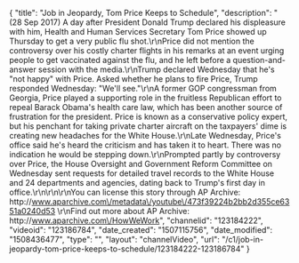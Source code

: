{
    "title": "Job in Jeopardy, Tom Price Keeps to Schedule",
    "description": "(28 Sep 2017) A day after President Donald Trump declared his displeasure with him, Health and Human Services Secretary Tom Price showed up Thursday to get a very public flu shot.\r\nPrice did not mention the controversy over his costly charter flights in his remarks at an event urging people to get vaccinated against the flu, and he left before a question-and-answer session with the media.\r\nTrump declared Wednesday that he's \"not happy\" with Price. Asked whether he plans to fire Price, Trump responded Wednesday: \"We'll see.\"\r\nA former GOP congressman from Georgia, Price played a supporting role in the fruitless Republican effort to repeal Barack Obama's health care law, which has been another source of frustration for the president. Price is known as a conservative policy expert, but his penchant for taking private charter aircraft on the taxpayers' dime is creating new headaches for the White House.\r\nLate Wednesday, Price's office said he's heard the criticism and has taken it to heart. There was no indication he would be stepping down.\r\nPrompted partly by controversy over Price, the House Oversight and Government Reform Committee on Wednesday sent requests for detailed travel records to the White House and 24 departments and agencies, dating back to Trump's first day in office.\r\n\r\n\r\nYou can license this story through AP Archive: http:\/\/www.aparchive.com\/metadata\/youtube\/473f39224b2bb2d355ce6351a0240d53 \r\nFind out more about AP Archive: http:\/\/www.aparchive.com\/HowWeWork",
    "channelid": "123184222",
    "videoid": "123186784",
    "date_created": "1507115756",
    "date_modified": "1508436477",
    "type": "",
    "layout": "channelVideo",
    "url": "\/c1\/job-in-jeopardy-tom-price-keeps-to-schedule\/123184222-123186784"
}